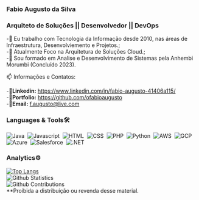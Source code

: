 <!--

<img src="" alt="" width=400 height=400/>

-->

### Fabio Augusto da Silva
### Arquiteto de Soluções || Desenvolvedor || DevOps

-🎯 Eu trabalho com Tecnologia da Informação desde 2010, nas áreas de Infraestrutura, Desenvolviemento e Projetos.;<br>
-🎯 Atualmente Foco na Arquitetura de Soluções Cloud.;<br>
-🎯 Sou formado em Analise e Desenvolvimento de Sistemas pela Anhembi Morumbi (Concluído 2023).<br>

📫 Informações e Contatos:

-🎯**Linkedin:** https://www.linkedin.com/in/fabio-augusto-41406a115/<br>
-🎯**Portfolio:** https://github.com/ofabioaugusto<br>
-🎯**Email:** f.augusto@live.com<br>

### Languages & Tools🛠

![Java](https://img.shields.io/badge/-Java-05122A?style=for-the-badge&logo=Java&logoColor=white)&nbsp;
![Javascript](https://img.shields.io/badge/-Javascript-05122A?style=for-the-badge&logo=javascript)&nbsp;
![HTML](https://img.shields.io/badge/-Html-05122A?style=for-the-badge&logo=html5)&nbsp;
![CSS](https://img.shields.io/badge/-Css-05122A?style=for-the-badge&logo=css3&logoColor=blue)&nbsp;
![PHP](https://img.shields.io/badge/PHP-777BB4?style=for-the-badge&logo=php&logoColor=white)&nbsp;
![Python](https://img.shields.io/badge/Python-3776AB?style=for-the-badge&logo=python&logoColor=white)&nbsp;
![AWS](https://img.shields.io/badge/Amazon_AWS-232F3E?style=for-the-badge&logo=amazon-aws&logoColor=white)&nbsp;
![GCP](https://img.shields.io/badge/Google_Cloud-4285F4?style=for-the-badge&logo=google-cloud&logoColor=white)&nbsp;
![Azure](https://img.shields.io/badge/Microsoft_Azure-0089D6?style=for-the-badge&logo=microsoft-azure&logoColor=white)&nbsp;
![Salesforce](https://img.shields.io/badge/Salesforce-00A1E0?style=for-the-badge&logo=Salesforce&logoColor=white)&nbsp;
![.NET](https://img.shields.io/badge/.NET-5C2D91?style=for-the-badge&logo=.net&logoColor=white)&nbsp;

### Analytics⚙️

[![Top Langs](https://github-readme-stats.vercel.app/api/top-langs/?username=ofabioaugusto&langs_count=8)](https://github.com/anuraghazra/github-readme-stats)<br>
![Github Statistics](https://github-readme-stats.vercel.app/api/?username=ofabioaugusto&count_private=true&show_icons=true&PAT_1=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)<br>
![Github Contributions](https://github-readme-streak-stats.herokuapp.com/?user=ofabioaugusto&hide_border=true&range=all_time&PAT_1=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)<br>
**Proibida a distribuição ou revenda desse material.
